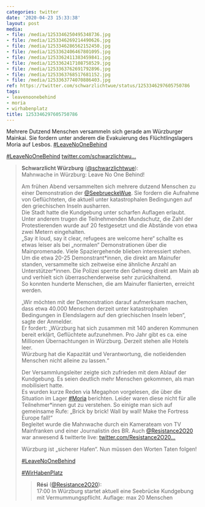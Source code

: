 ```yaml
---
categories: twitter
date: '2020-04-23 15:33:38'
layout: post
media:
- file: /media/1253346250495348736.jpg
- file: /media/1253346269214490626.jpg
- file: /media/1253346286562152450.jpg
- file: /media/1253362406467801095.jpg
- file: /media/1253362411383459841.jpg
- file: /media/1253362417108758529.jpg
- file: /media/1253363762691792896.jpg
- file: /media/1253363768517681152.jpg
- file: /media/1253363774070886403.jpg
ref: https://twitter.com/schwarzlichtwue/status/1253346297605750786
tags:
- leavenoonebehind
- moria
- wirhabenplatz
title: 1253346297605750786
---
```

Mehrere Dutzend Menschen versammeln sich gerade am Würzburger Mainkai. Sie fordern unter anderem die Evakuierung des Flüchtlingslagers Moria auf Lesbos. [#LeaveNoOneBehind](/t/leavenoonebehind) 

[#LeaveNoOneBehind](/t/leavenoonebehind) 
[twitter.com/schwarzlichtwu…](https://twitter.com/schwarzlichtwue/status/1253386087877283841?s=19)
> <b>Schwarzlicht Würzburg</b> ([@schwarzlichtwue](https://twitter.com/schwarzlichtwue)):  
>Mahnwache in Würzburg: Leave No One Behind!  
>  
>  
>  
>Am frühen Abend versammelten sich mehrere dutzend Menschen zu einer Demonstration der [@SeebrueckeWue](https://twitter.com/SeebrueckeWue). Sie fordern die Aufnahme von Geflüchteten, die aktuell unter katastrophalen Bedingungen auf den griechischen Inseln ausharren.   
>Die Stadt hatte die Kundgebung unter scharfen Auflagen erlaubt. Unter anderem trugen die Teilnehmenden Mundschutz, die Zahl der Protestierenden wurde auf 20 festgesetzt und die Abstände von etwa zwei Metern eingehalten.   
>„Say it loud, say it clear, refugees are welcome here“ schallte es etwas leiser als bei „normalen“ Demonstrationen über die Mainpromenade. Viele Spaziergehende blieben interessiert stehen.   
>Um die etwa 20-25 Demonstrant\*innen, die direkt am Mainufer standen, versammelte sich zeitweise eine ähnliche Anzahl an Unterstützer\*innen. Die Polizei sperrte den Gehweg direkt am Main ab und verhielt sich überraschenderweise sehr zurückhaltend.  
>So konnten hunderte Menschen, die am Mainufer flanierten, erreicht werden.  
>  
>  
>  
>„Wir möchten mit der Demonstration darauf aufmerksam machen, dass etwa 40.000 Menschen derzeit unter katastrophalen Bedingungen in Elendslagern auf den griechischen Inseln leben“, sagte der Anmelder.  
>Er fordert: „Würzburg hat sich zusammen mit 140 anderen Kommunen bereit erklärt, Geflüchtete aufzunehmen. Pro Jahr gibt es ca. eine Millionen Übernachtungen in Würzburg. Derzeit stehen alle Hotels leer.  
>Würzburg hat die Kapazität und Verantwortung, die notleidenden Menschen nicht alleine zu lassen.“  
>  
>  
>  
>Der Versammlungsleiter zeigte sich zufrieden mit dem Ablauf der Kundgebung. Es seien deutlich mehr Menschen gekommen, als man mobilisiert hatte.  
>Es wurden kurze Reden via Megaphon vorgelesen, die über die Situation im Lager [#Moria](/t/moria) berichten. Leider waren diese nicht für alle Teilnehmer\*innen gut zu verstehen. So einigte man sich auf gemeinsame Rufe: „Brick by brick! Wall by wall! Make the Fortress Europe fall!“  
>Begleitet wurde die Mahnwache durch ein Kamerateam von TV Mainfranken und einer Journalistin des BR. Auch [@Resistance2O20](https://twitter.com/Resistance2O20) war anwesend &amp; twitterte live: [twitter.com/Resistance2O20…](https://twitter.com/Resistance2O20/status/1253338121220919297?s=19)  
>  
>  
>  
>Würzburg ist „sicherer Hafen“. Nun müssen den Worten Taten folgen!   
>  
>[#LeaveNoOneBehind](/t/leavenoonebehind)  
>  
>[#WirHabenPlatz](/t/wirhabenplatz)  
>> <b>Rési</b> ([@Resistance2O20](https://twitter.com/Resistance2O20)):    
>>17:00 In Würzburg startet aktuell eine Seebrücke Kundgebung mit Vermummungspflicht. Auflage: max 20 Menschen    
>  
>  

